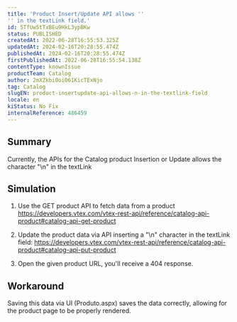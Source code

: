 ```yaml
---
title: 'Product Insert/Update API allows ''
'' in the textLink field.'
id: 5TfUw5tTxBEu9HkL3ypBKw
status: PUBLISHED
createdAt: 2022-06-28T16:55:53.325Z
updatedAt: 2024-02-16T20:28:55.474Z
publishedAt: 2024-02-16T20:28:55.474Z
firstPublishedAt: 2022-06-28T16:55:54.138Z
contentType: knownIssue
productTeam: Catalog
author: 2mXZkbi0oi061KicTExNjo
tag: Catalog
slugEN: product-insertupdate-api-allows-n-in-the-textlink-field
locale: en
kiStatus: No Fix
internalReference: 486459
---
```


## Summary


Currently, the APIs for the Catalog product Insertion or Update allows the character "\n" in the textLink





## Simulation


1) Use the GET product API to fetch data from a product https://developers.vtex.com/vtex-rest-api/reference/catalog-api-product#catalog-api-get-product

2) Update the product data via API inserting a "\n" character in the textLink field: https://developers.vtex.com/vtex-rest-api/reference/catalog-api-product#catalog-api-put-product

3) Open the given product URL, you'll receive a 404 response.





## Workaround


Saving this data via UI (Produto.aspx) saves the data correctly, allowing for the product page to be properly rendered.

